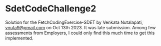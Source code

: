 # SdetCodeChallenge2
Solution for the FetchCodingExercise-SDET by Venkata Nutalapati, vnuta9@gmail.com on Oct 13th 2023. It was late submission. Among few assessments from Employers, I could only find this much time to get this implemented.
